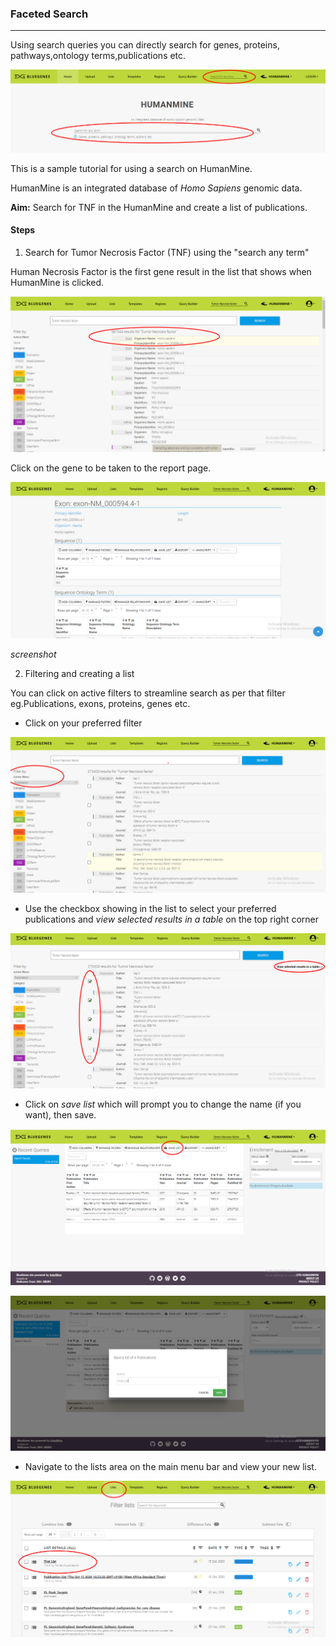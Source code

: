 ### Faceted Search

---

Using search queries you can directly search for genes, proteins, pathways,ontology terms,publications etc.

![Search any term](images\search_area.png)

This is a sample tutorial for using a search on HumanMine.

HumanMine is an integrated database of *Homo Sapiens* genomic data.

**Aim:** Search for TNF in the HumanMine and create a list of publications.

#### Steps

1. Search for Tumor Necrosis Factor (TNF) using the "search any term"

Human Necrosis Factor is the first gene result in the list that shows when HumanMine is clicked. 

![Search results](images\search_result.png)

Click on the gene to be taken to the report page.

![Report page](images\report_page.png)


*screenshot*

2. Filtering and creating a list

You can click on active filters to streamline search as per that filter eg.Publications, exons, proteins, genes etc.

 - Click on your preferred filter

![Active Filter search](images\active_filter.png)

 - Use the checkbox showing in the list to select your preferred publications and *view selected results in a table* on the top right corner

![Checkbox](images\checkbox.png)

- Click on *save list* which will prompt you to change the name (if you want), then save.

![Save List](images\save_list.png)

![Name List](images\name_list.png)

- Navigate to the lists area on the main menu bar and view your new list.

![First List](images\first_list.png)

